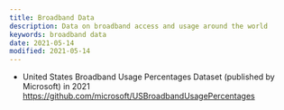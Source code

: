 ```yaml
---
title: Broadband Data
description: Data on broadband access and usage around the world
keywords: broadband data
date: 2021-05-14
modified: 2021-05-14
---
```


* United States Broadband Usage Percentages Dataset
(published by Microsoft) in 2021 https://github.com/microsoft/USBroadbandUsagePercentages
